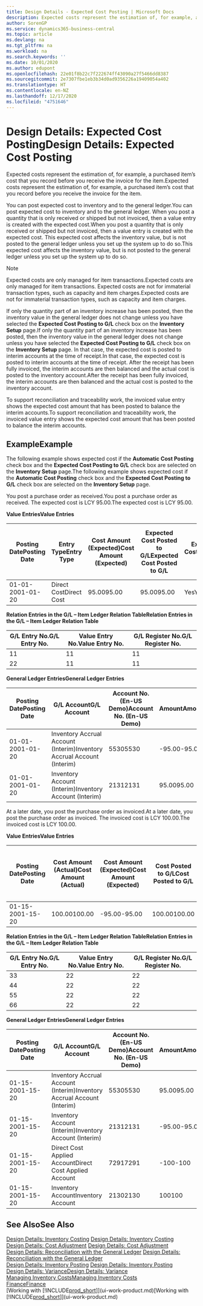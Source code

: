 ```yaml
---
title: Design Details - Expected Cost Posting | Microsoft Docs
description: Expected costs represent the estimation of, for example, a purchased item’s cost that you record before you receive the invoice for the item.
author: SorenGP
ms.service: dynamics365-business-central
ms.topic: article
ms.devlang: na
ms.tgt_pltfrm: na
ms.workload: na
ms.search.keywords: ''
ms.date: 10/01/2020
ms.author: edupont
ms.openlocfilehash: 22e01f8b22c7f222674ff43090a27f5466dd8387
ms.sourcegitcommit: 2e7307fbe1eb3b34d0ad9356226a19409054a402
ms.translationtype: HT
ms.contentlocale: en-NZ
ms.lasthandoff: 12/17/2020
ms.locfileid: "4751646"
---
```

# <a name="design-details-expected-cost-posting"></a><span data-ttu-id="35881-103">Design Details: Expected Cost Posting</span><span class="sxs-lookup"><span data-stu-id="35881-103">Design Details: Expected Cost Posting</span></span>
<span data-ttu-id="35881-104">Expected costs represent the estimation of, for example, a purchased item’s cost that you record before you receive the invoice for the item.</span><span class="sxs-lookup"><span data-stu-id="35881-104">Expected costs represent the estimation of, for example, a purchased item’s cost that you record before you receive the invoice for the item.</span></span>  

 <span data-ttu-id="35881-105">You can post expected cost to inventory and to the general ledger.</span><span class="sxs-lookup"><span data-stu-id="35881-105">You can post expected cost to inventory and to the general ledger.</span></span> <span data-ttu-id="35881-106">When you post a quantity that is only received or shipped but not invoiced, then a value entry is created with the expected cost.</span><span class="sxs-lookup"><span data-stu-id="35881-106">When you post a quantity that is only received or shipped but not invoiced, then a value entry is created with the expected cost.</span></span> <span data-ttu-id="35881-107">This expected cost affects the inventory value, but is not posted to the general ledger unless you set up the system up to do so.</span><span class="sxs-lookup"><span data-stu-id="35881-107">This expected cost affects the inventory value, but is not posted to the general ledger unless you set up the system up to do so.</span></span>  

> [!NOTE]  
>  <span data-ttu-id="35881-108">Expected costs are only managed for item transactions.</span><span class="sxs-lookup"><span data-stu-id="35881-108">Expected costs are only managed for item transactions.</span></span> <span data-ttu-id="35881-109">Expected costs are not for immaterial transaction types, such as capacity and item charges.</span><span class="sxs-lookup"><span data-stu-id="35881-109">Expected costs are not for immaterial transaction types, such as capacity and item charges.</span></span>  

 <span data-ttu-id="35881-110">If only the quantity part of an inventory increase has been posted, then the inventory value in the general ledger does not change unless you have selected the **Expected Cost Posting to G/L** check box on the **Inventory Setup** page.</span><span class="sxs-lookup"><span data-stu-id="35881-110">If only the quantity part of an inventory increase has been posted, then the inventory value in the general ledger does not change unless you have selected the **Expected Cost Posting to G/L** check box on the **Inventory Setup** page.</span></span> <span data-ttu-id="35881-111">In that case, the expected cost is posted to interim accounts at the time of receipt.</span><span class="sxs-lookup"><span data-stu-id="35881-111">In that case, the expected cost is posted to interim accounts at the time of receipt.</span></span> <span data-ttu-id="35881-112">After the receipt has been fully invoiced, the interim accounts are then balanced and the actual cost is posted to the inventory account.</span><span class="sxs-lookup"><span data-stu-id="35881-112">After the receipt has been fully invoiced, the interim accounts are then balanced and the actual cost is posted to the inventory account.</span></span>  

 <span data-ttu-id="35881-113">To support reconciliation and traceability work, the invoiced value entry shows the expected cost amount that has been posted to balance the interim accounts.</span><span class="sxs-lookup"><span data-stu-id="35881-113">To support reconciliation and traceability work, the invoiced value entry shows the expected cost amount that has been posted to balance the interim accounts.</span></span>  

## <a name="example"></a><span data-ttu-id="35881-114">Example</span><span class="sxs-lookup"><span data-stu-id="35881-114">Example</span></span>  
 <span data-ttu-id="35881-115">The following example shows expected cost if the **Automatic Cost Posting** check box and the **Expected Cost Posting to G/L** check box are selected on the **Inventory Setup** page.</span><span class="sxs-lookup"><span data-stu-id="35881-115">The following example shows expected cost if the **Automatic Cost Posting** check box and the **Expected Cost Posting to G/L** check box are selected on the **Inventory Setup** page.</span></span>  

 <span data-ttu-id="35881-116">You post a purchase order as received.</span><span class="sxs-lookup"><span data-stu-id="35881-116">You post a purchase order as received.</span></span> <span data-ttu-id="35881-117">The expected cost is LCY 95.00.</span><span class="sxs-lookup"><span data-stu-id="35881-117">The expected cost is LCY 95.00.</span></span>  

 <span data-ttu-id="35881-118">**Value Entries**</span><span class="sxs-lookup"><span data-stu-id="35881-118">**Value Entries**</span></span>  

|<span data-ttu-id="35881-119">Posting Date</span><span class="sxs-lookup"><span data-stu-id="35881-119">Posting Date</span></span>|<span data-ttu-id="35881-120">Entry Type</span><span class="sxs-lookup"><span data-stu-id="35881-120">Entry Type</span></span>|<span data-ttu-id="35881-121">Cost Amount (Expected)</span><span class="sxs-lookup"><span data-stu-id="35881-121">Cost Amount (Expected)</span></span>|<span data-ttu-id="35881-122">Expected Cost Posted to G/L</span><span class="sxs-lookup"><span data-stu-id="35881-122">Expected Cost Posted to G/L</span></span>|<span data-ttu-id="35881-123">Expected Cost</span><span class="sxs-lookup"><span data-stu-id="35881-123">Expected Cost</span></span>|<span data-ttu-id="35881-124">Item Ledger Entry No.</span><span class="sxs-lookup"><span data-stu-id="35881-124">Item Ledger Entry No.</span></span>|<span data-ttu-id="35881-125">Entry No.</span><span class="sxs-lookup"><span data-stu-id="35881-125">Entry No.</span></span>|  
|------------------|----------------|------------------------------|----------------------------------|-------------------|---------------------------|---------------|  
|<span data-ttu-id="35881-126">01-01-20</span><span class="sxs-lookup"><span data-stu-id="35881-126">01-01-20</span></span>|<span data-ttu-id="35881-127">Direct Cost</span><span class="sxs-lookup"><span data-stu-id="35881-127">Direct Cost</span></span>|<span data-ttu-id="35881-128">95.00</span><span class="sxs-lookup"><span data-stu-id="35881-128">95.00</span></span>|<span data-ttu-id="35881-129">95.00</span><span class="sxs-lookup"><span data-stu-id="35881-129">95.00</span></span>|<span data-ttu-id="35881-130">Yes</span><span class="sxs-lookup"><span data-stu-id="35881-130">Yes</span></span>|<span data-ttu-id="35881-131">1</span><span class="sxs-lookup"><span data-stu-id="35881-131">1</span></span>|<span data-ttu-id="35881-132">1</span><span class="sxs-lookup"><span data-stu-id="35881-132">1</span></span>|  

 <span data-ttu-id="35881-133">**Relation Entries in the G/L – Item Ledger Relation Table**</span><span class="sxs-lookup"><span data-stu-id="35881-133">**Relation Entries in the G/L – Item Ledger Relation Table**</span></span>  

|<span data-ttu-id="35881-134">G/L Entry No.</span><span class="sxs-lookup"><span data-stu-id="35881-134">G/L Entry No.</span></span>|<span data-ttu-id="35881-135">Value Entry No.</span><span class="sxs-lookup"><span data-stu-id="35881-135">Value Entry No.</span></span>|<span data-ttu-id="35881-136">G/L Register No.</span><span class="sxs-lookup"><span data-stu-id="35881-136">G/L Register No.</span></span>|  
|--------------------|---------------------|-----------------------|  
|<span data-ttu-id="35881-137">1</span><span class="sxs-lookup"><span data-stu-id="35881-137">1</span></span>|<span data-ttu-id="35881-138">1</span><span class="sxs-lookup"><span data-stu-id="35881-138">1</span></span>|<span data-ttu-id="35881-139">1</span><span class="sxs-lookup"><span data-stu-id="35881-139">1</span></span>|  
|<span data-ttu-id="35881-140">2</span><span class="sxs-lookup"><span data-stu-id="35881-140">2</span></span>|<span data-ttu-id="35881-141">1</span><span class="sxs-lookup"><span data-stu-id="35881-141">1</span></span>|<span data-ttu-id="35881-142">1</span><span class="sxs-lookup"><span data-stu-id="35881-142">1</span></span>|  

 <span data-ttu-id="35881-143">**General Ledger Entries**</span><span class="sxs-lookup"><span data-stu-id="35881-143">**General Ledger Entries**</span></span>  

|<span data-ttu-id="35881-144">Posting Date</span><span class="sxs-lookup"><span data-stu-id="35881-144">Posting Date</span></span>|<span data-ttu-id="35881-145">G/L Account</span><span class="sxs-lookup"><span data-stu-id="35881-145">G/L Account</span></span>|<span data-ttu-id="35881-146">Account No. (En-US Demo)</span><span class="sxs-lookup"><span data-stu-id="35881-146">Account No. (En-US Demo)</span></span>|<span data-ttu-id="35881-147">Amount</span><span class="sxs-lookup"><span data-stu-id="35881-147">Amount</span></span>|<span data-ttu-id="35881-148">Entry No.</span><span class="sxs-lookup"><span data-stu-id="35881-148">Entry No.</span></span>|  
|------------------|------------------|---------------------------------|------------|---------------|  
|<span data-ttu-id="35881-149">01-01-20</span><span class="sxs-lookup"><span data-stu-id="35881-149">01-01-20</span></span>|<span data-ttu-id="35881-150">Inventory Accrual Account (Interim)</span><span class="sxs-lookup"><span data-stu-id="35881-150">Inventory Accrual Account (Interim)</span></span>|<span data-ttu-id="35881-151">5530</span><span class="sxs-lookup"><span data-stu-id="35881-151">5530</span></span>|<span data-ttu-id="35881-152">-95.00</span><span class="sxs-lookup"><span data-stu-id="35881-152">-95.00</span></span>|<span data-ttu-id="35881-153">2</span><span class="sxs-lookup"><span data-stu-id="35881-153">2</span></span>|  
|<span data-ttu-id="35881-154">01-01-20</span><span class="sxs-lookup"><span data-stu-id="35881-154">01-01-20</span></span>|<span data-ttu-id="35881-155">Inventory Account (Interim)</span><span class="sxs-lookup"><span data-stu-id="35881-155">Inventory Account (Interim)</span></span>|<span data-ttu-id="35881-156">2131</span><span class="sxs-lookup"><span data-stu-id="35881-156">2131</span></span>|<span data-ttu-id="35881-157">95.00</span><span class="sxs-lookup"><span data-stu-id="35881-157">95.00</span></span>|<span data-ttu-id="35881-158">1</span><span class="sxs-lookup"><span data-stu-id="35881-158">1</span></span>|  

 <span data-ttu-id="35881-159">At a later date, you post the purchase order as invoiced.</span><span class="sxs-lookup"><span data-stu-id="35881-159">At a later date, you post the purchase order as invoiced.</span></span> <span data-ttu-id="35881-160">The invoiced cost is LCY 100.00.</span><span class="sxs-lookup"><span data-stu-id="35881-160">The invoiced cost is LCY 100.00.</span></span>  

 <span data-ttu-id="35881-161">**Value Entries**</span><span class="sxs-lookup"><span data-stu-id="35881-161">**Value Entries**</span></span>  

|<span data-ttu-id="35881-162">Posting Date</span><span class="sxs-lookup"><span data-stu-id="35881-162">Posting Date</span></span>|<span data-ttu-id="35881-163">Cost Amount (Actual)</span><span class="sxs-lookup"><span data-stu-id="35881-163">Cost Amount (Actual)</span></span>|<span data-ttu-id="35881-164">Cost Amount (Expected)</span><span class="sxs-lookup"><span data-stu-id="35881-164">Cost Amount (Expected)</span></span>|<span data-ttu-id="35881-165">Cost Posted to G/L</span><span class="sxs-lookup"><span data-stu-id="35881-165">Cost Posted to G/L</span></span>|<span data-ttu-id="35881-166">Expected Cost</span><span class="sxs-lookup"><span data-stu-id="35881-166">Expected Cost</span></span>|<span data-ttu-id="35881-167">Item Ledger Entry No.</span><span class="sxs-lookup"><span data-stu-id="35881-167">Item Ledger Entry No.</span></span>|<span data-ttu-id="35881-168">Entry No.</span><span class="sxs-lookup"><span data-stu-id="35881-168">Entry No.</span></span>|  
|------------------|----------------------------|------------------------------|-------------------------|-------------------|---------------------------|---------------|  
|<span data-ttu-id="35881-169">01-15-20</span><span class="sxs-lookup"><span data-stu-id="35881-169">01-15-20</span></span>|<span data-ttu-id="35881-170">100.00</span><span class="sxs-lookup"><span data-stu-id="35881-170">100.00</span></span>|<span data-ttu-id="35881-171">-95.00</span><span class="sxs-lookup"><span data-stu-id="35881-171">-95.00</span></span>|<span data-ttu-id="35881-172">100.00</span><span class="sxs-lookup"><span data-stu-id="35881-172">100.00</span></span>|<span data-ttu-id="35881-173">No</span><span class="sxs-lookup"><span data-stu-id="35881-173">No</span></span>|<span data-ttu-id="35881-174">1</span><span class="sxs-lookup"><span data-stu-id="35881-174">1</span></span>|<span data-ttu-id="35881-175">2</span><span class="sxs-lookup"><span data-stu-id="35881-175">2</span></span>|  

 <span data-ttu-id="35881-176">**Relation Entries in the G/L – Item Ledger Relation Table**</span><span class="sxs-lookup"><span data-stu-id="35881-176">**Relation Entries in the G/L – Item Ledger Relation Table**</span></span>  

|<span data-ttu-id="35881-177">G/L Entry No.</span><span class="sxs-lookup"><span data-stu-id="35881-177">G/L Entry No.</span></span>|<span data-ttu-id="35881-178">Value Entry No.</span><span class="sxs-lookup"><span data-stu-id="35881-178">Value Entry No.</span></span>|<span data-ttu-id="35881-179">G/L Register No.</span><span class="sxs-lookup"><span data-stu-id="35881-179">G/L Register No.</span></span>|  
|--------------------|---------------------|-----------------------|  
|<span data-ttu-id="35881-180">3</span><span class="sxs-lookup"><span data-stu-id="35881-180">3</span></span>|<span data-ttu-id="35881-181">2</span><span class="sxs-lookup"><span data-stu-id="35881-181">2</span></span>|<span data-ttu-id="35881-182">2</span><span class="sxs-lookup"><span data-stu-id="35881-182">2</span></span>|  
|<span data-ttu-id="35881-183">4</span><span class="sxs-lookup"><span data-stu-id="35881-183">4</span></span>|<span data-ttu-id="35881-184">2</span><span class="sxs-lookup"><span data-stu-id="35881-184">2</span></span>|<span data-ttu-id="35881-185">2</span><span class="sxs-lookup"><span data-stu-id="35881-185">2</span></span>|  
|<span data-ttu-id="35881-186">5</span><span class="sxs-lookup"><span data-stu-id="35881-186">5</span></span>|<span data-ttu-id="35881-187">2</span><span class="sxs-lookup"><span data-stu-id="35881-187">2</span></span>|<span data-ttu-id="35881-188">2</span><span class="sxs-lookup"><span data-stu-id="35881-188">2</span></span>|  
|<span data-ttu-id="35881-189">6</span><span class="sxs-lookup"><span data-stu-id="35881-189">6</span></span>|<span data-ttu-id="35881-190">2</span><span class="sxs-lookup"><span data-stu-id="35881-190">2</span></span>|<span data-ttu-id="35881-191">2</span><span class="sxs-lookup"><span data-stu-id="35881-191">2</span></span>|  

 <span data-ttu-id="35881-192">**General Ledger Entries**</span><span class="sxs-lookup"><span data-stu-id="35881-192">**General Ledger Entries**</span></span>  

|<span data-ttu-id="35881-193">Posting Date</span><span class="sxs-lookup"><span data-stu-id="35881-193">Posting Date</span></span>|<span data-ttu-id="35881-194">G/L Account</span><span class="sxs-lookup"><span data-stu-id="35881-194">G/L Account</span></span>|<span data-ttu-id="35881-195">Account No. (En-US Demo)</span><span class="sxs-lookup"><span data-stu-id="35881-195">Account No. (En-US Demo)</span></span>|<span data-ttu-id="35881-196">Amount</span><span class="sxs-lookup"><span data-stu-id="35881-196">Amount</span></span>|<span data-ttu-id="35881-197">Entry No.</span><span class="sxs-lookup"><span data-stu-id="35881-197">Entry No.</span></span>|  
|------------------|------------------|---------------------------------|------------|---------------|  
|<span data-ttu-id="35881-198">01-15-20</span><span class="sxs-lookup"><span data-stu-id="35881-198">01-15-20</span></span>|<span data-ttu-id="35881-199">Inventory Accrual Account (Interim)</span><span class="sxs-lookup"><span data-stu-id="35881-199">Inventory Accrual Account (Interim)</span></span>|<span data-ttu-id="35881-200">5530</span><span class="sxs-lookup"><span data-stu-id="35881-200">5530</span></span>|<span data-ttu-id="35881-201">95.00</span><span class="sxs-lookup"><span data-stu-id="35881-201">95.00</span></span>|<span data-ttu-id="35881-202">4</span><span class="sxs-lookup"><span data-stu-id="35881-202">4</span></span>|  
|<span data-ttu-id="35881-203">01-15-20</span><span class="sxs-lookup"><span data-stu-id="35881-203">01-15-20</span></span>|<span data-ttu-id="35881-204">Inventory Account (Interim)</span><span class="sxs-lookup"><span data-stu-id="35881-204">Inventory Account (Interim)</span></span>|<span data-ttu-id="35881-205">2131</span><span class="sxs-lookup"><span data-stu-id="35881-205">2131</span></span>|<span data-ttu-id="35881-206">-95.00</span><span class="sxs-lookup"><span data-stu-id="35881-206">-95.00</span></span>|<span data-ttu-id="35881-207">3</span><span class="sxs-lookup"><span data-stu-id="35881-207">3</span></span>|  
|<span data-ttu-id="35881-208">01-15-20</span><span class="sxs-lookup"><span data-stu-id="35881-208">01-15-20</span></span>|<span data-ttu-id="35881-209">Direct Cost Applied Account</span><span class="sxs-lookup"><span data-stu-id="35881-209">Direct Cost Applied Account</span></span>|<span data-ttu-id="35881-210">7291</span><span class="sxs-lookup"><span data-stu-id="35881-210">7291</span></span>|<span data-ttu-id="35881-211">-100</span><span class="sxs-lookup"><span data-stu-id="35881-211">-100</span></span>|<span data-ttu-id="35881-212">6</span><span class="sxs-lookup"><span data-stu-id="35881-212">6</span></span>|  
|<span data-ttu-id="35881-213">01-15-20</span><span class="sxs-lookup"><span data-stu-id="35881-213">01-15-20</span></span>|<span data-ttu-id="35881-214">Inventory Account</span><span class="sxs-lookup"><span data-stu-id="35881-214">Inventory Account</span></span>|<span data-ttu-id="35881-215">2130</span><span class="sxs-lookup"><span data-stu-id="35881-215">2130</span></span>|<span data-ttu-id="35881-216">100</span><span class="sxs-lookup"><span data-stu-id="35881-216">100</span></span>|<span data-ttu-id="35881-217">5</span><span class="sxs-lookup"><span data-stu-id="35881-217">5</span></span>|  

## <a name="see-also"></a><span data-ttu-id="35881-218">See Also</span><span class="sxs-lookup"><span data-stu-id="35881-218">See Also</span></span>
 <span data-ttu-id="35881-219">[Design Details: Inventory Costing](design-details-inventory-costing.md) </span><span class="sxs-lookup"><span data-stu-id="35881-219">[Design Details: Inventory Costing](design-details-inventory-costing.md) </span></span>  
 <span data-ttu-id="35881-220">[Design Details: Cost Adjustment](design-details-cost-adjustment.md) </span><span class="sxs-lookup"><span data-stu-id="35881-220">[Design Details: Cost Adjustment](design-details-cost-adjustment.md) </span></span>  
 <span data-ttu-id="35881-221">[Design Details: Reconciliation with the General Ledger](design-details-reconciliation-with-the-general-ledger.md) </span><span class="sxs-lookup"><span data-stu-id="35881-221">[Design Details: Reconciliation with the General Ledger](design-details-reconciliation-with-the-general-ledger.md) </span></span>  
 <span data-ttu-id="35881-222">[Design Details: Inventory Posting](design-details-inventory-posting.md) </span><span class="sxs-lookup"><span data-stu-id="35881-222">[Design Details: Inventory Posting](design-details-inventory-posting.md) </span></span>  
 [<span data-ttu-id="35881-223">Design Details: Variance</span><span class="sxs-lookup"><span data-stu-id="35881-223">Design Details: Variance</span></span>](design-details-variance.md)  
 [<span data-ttu-id="35881-224">Managing Inventory Costs</span><span class="sxs-lookup"><span data-stu-id="35881-224">Managing Inventory Costs</span></span>](finance-manage-inventory-costs.md)  
 [<span data-ttu-id="35881-225">Finance</span><span class="sxs-lookup"><span data-stu-id="35881-225">Finance</span></span>](finance.md)  
 <span data-ttu-id="35881-226">[Working with [!INCLUDE[prod_short](includes/prod_short.md)]](ui-work-product.md)</span><span class="sxs-lookup"><span data-stu-id="35881-226">[Working with [!INCLUDE[prod_short](includes/prod_short.md)]](ui-work-product.md)</span></span>
